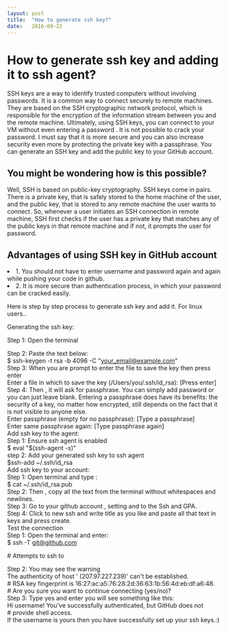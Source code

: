 ```yaml
---
layout: post
title:  "How to generate ssh key?"
date:   2016-09-22
---
```

<h1>How to generate ssh key and adding it to ssh agent?</h1>
<article>
<p>SSH keys are a way to identify trusted computers without involving passwords. It is a common way to connect securely to remote machines. They are based on the SSH cryptographic network protocol, which is responsible for the encryption of the information stream between you and the remote machine. Ultimately, using SSH keys, you can connect to your VM without even entering a password . It is not possible to crack your password. I must say that it is more secure and you can also increase security even more by protecting the private key with a passphrase. You can generate an SSH key and add the public key to your GitHub account. </p>
</article>
<h2>You might be wondering how is this possible? </h2>

<p>Well, SSH is based on public-key cryptography. SSH keys come in pairs. There is a private key, that is safely stored to the home machine of the user, and the public key, that is stored to any remote machine the user wants to connect. So, whenever a user initiates an SSH connection in remote machine, SSH first checks if the user has a private key that matches any of the public keys in that remote machine and if not, it prompts the user for password.</p>

<h2>Advantages of using SSH key in GitHub account</h2>
<li>1. You should not have to enter username and password again and again while pushing your code in github.</li>
<li>2. It is more secure than authentication process, in which your password can be cracked easily.</li>
<p>Here is step by step process to generate ssh key and add it. For linux users..</p>
 
Generating the ssh key:

Step 1: Open the terminal<br>

Step 2: Paste the text below:<br>
             $ ssh-keygen -t rsa -b 4096 -C "your_email@example.com"<br>
Step 3: When you are prompt to enter the file to save the key then press enter<br>
             Enter a file in which to save the key (/Users/you/.ssh/id_rsa): [Press  enter]<br>
Step 4: Then , it will ask for passphrase. You can simply add password or you can just leave blank. Entering a passphrase does have its benefits: the security of a key, no matter how encrypted, still depends on the fact that it is not visible to anyone else. <br>
Enter passphrase (empty for no passphrase): [Type a passphrase]<br>
Enter same passphrase again: [Type passphrase again]<br>
Add ssh key to the agent:<br>
Step 1: Ensure ssh agent is enabled<br>
$ eval "$(ssh-agent -s)"<br>
step 2: Add your generated ssh key to ssh agent<br>
$ssh-add ~/.ssh/id_rsa<br>
Add ssh key to your account:<br>
Step 1: Open terminal and type :<br>
 $ cat ~/.ssh/id_rsa.pub<br>
Step 2: Then , copy all the text from the terminal without whitespaces and newlines.<br>
Step 3: Go to your github account , setting and to the Ssh and GPA.<br>
Step 4: Click to new ssh and write title as you like and paste all that text in keys and press create.<br>
Test the connection <br>
Step 1: Open the terminal and enter:<br>
$ ssh -T git@github.com<br>
<p># Attempts to ssh to <br></p>
Step 2: You may see the warning<br>
The authenticity of host ' (207.97.227.239)' can't be established.<br>
# RSA key fingerprint is 16:27:ac:a5:76:28:2d:36:63:1b:56:4d:eb:df:a6:48.<br>
# Are you sure you want to continue connecting (yes/no)?<br>
Step 3: Type yes and enter you will see something like this:<br>
Hi username! You've successfully authenticated, but GitHub does not<br>
# provide shell access.<br>
If the username is yours then you have successfully set up your ssh keys.:)<br>
